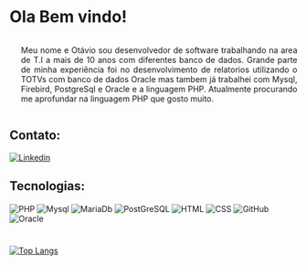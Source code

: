 # Ola Bem vindo!

<div style="display: flex; align: center;">
  <p style="flex: 1; margin-left: 20px; text-align: justify">
  Meu nome e Otávio sou desenvolvedor de software trabalhando na area de T.I a mais de 10 anos com diferentes banco de dados. Grande parte de minha experiência foi no desenvolvimento de relatorios utilizando o TOTVs com banco de dados Oracle mas tambem já trabalhei com Mysql, Firebird, PostgreSql e Oracle e a linguagem PHP. Atualmente procurando me aprofundar na linguagem PHP que gosto muito.
  </p>
</div>


## Contato:

[![Linkedin](https://img.shields.io/badge/LinkedIn-0077B5?style=for-the-badge&logo=linkedin&logoColor=white)](https://www.linkedin.com/in/otaviojc/)

## Tecnologias:

<div >
    <img align="center" alt="PHP" src="https://img.shields.io/badge/PHP-777BB4?style=for-the-badge&logo=php&logoColor=white">
    <img align="center" alt="Mysql" src="https://img.shields.io/badge/MySQL-00000F?style=for-the-badge&logo=mysql&logoColor=white">
    <img align="center" alt="MariaDb" src="https://img.shields.io/badge/MariaDB-003545?style=for-the-badge&logo=mariadb&logoColor=white">
    <img align="center" alt="PostGreSQL" src="https://img.shields.io/badge/PostgreSQL-316192?style=for-the-badge&logo=postgresql&logoColor=white">
    <img align="center" alt="HTML" src="https://img.shields.io/badge/HTML-239120?style=for-the-badge&logo=html5&logoColor=white">
    <img align="center" alt="CSS" src="https://img.shields.io/badge/CSS-239120?&style=for-the-badge&logo=css3&logoColor=white">
    <img align="center" alt="GitHub" src="https://img.shields.io/badge/GitHub-100000?style=for-the-badge&logo=github&logoColor=white">
    <img align="center" alt="Oracle" src="https://img.shields.io/badge/Oracle-F80000?style=for-the-badge&logo=oracle&logoColor=black">
</div>

#
[![Top Langs](https://github-readme-stats.vercel.app/api/top-langs/?username=distro104&layout=donut)](https://github.com/anuraghazra/github-readme-stats)